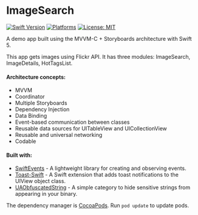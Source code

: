 # ImageSearch
[![Swift Version](https://img.shields.io/badge/Swift-5-F16D39.svg?style=flat)](https://swift.org)
[![Platforms](https://img.shields.io/badge/platform-iOS-lightgrey.svg)](https://developer.apple.com/swift/)
[![License: MIT](https://img.shields.io/badge/License-MIT-yellow.svg)](https://github.com/denissimon/ImageSearch/blob/master/LICENSE)

A demo app built using the MVVM-C + Storyboards architecture with Swift 5.

This app gets images using Flickr API. It has three modules: ImageSearch, ImageDetails, HotTagsList.

#### Architecture concepts:
- MVVM
- Coordinator
- Multiple Storyboards
- Dependency Injection
- Data Binding
- Event-based communication between classes
- Reusable data sources for UITableView and UICollectionView
- Reusable and universal networking
- Codable

#### Built with:
- [SwiftEvents](https://github.com/denissimon/SwiftEvents) - A lightweight library for creating and observing events.
- [Toast-Swift](https://github.com/scalessec/Toast-Swift) - A Swift extension that adds toast notifications to the UIView object class.
- [UAObfuscatedString](https://github.com/UrbanApps/UAObfuscatedString) - A simple category to hide sensitive strings from appearing in your binary.

The dependency manager is [CocoaPods](https://cocoapods.org). Run `pod update` to update pods.
